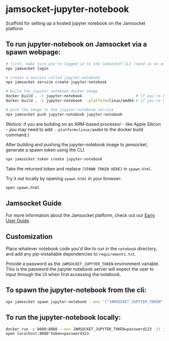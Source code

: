 # jamsocket-jupyter-notebook
Scaffold for setting up a hosted jupyter notebook on the Jamsocket platform

## To run jupyter-notebook on Jamsocket via a spawn webpage:

```bash
# first, make sure you're logged in to the Jamsocket CLI (send us an email if you need credentials!)
npx jamsocket login

# create a service called jupyter-notebook
npx jamsocket service create jupyter-notebook

# build the jupyter notebook docker image
docker build . -t jupyter-notebook                        # if you're building on an Intel/AMD machine
docker build . -t jupyter-notebook --platform=linux/amd64 # if you're building on Apple Silicon or ARM-based machine

# push the image to the jupyter-notebook service
npx jamsocket push jupyter-notebook jupyter-notebook
```

(Notice: if you are building on an ARM-based processor - like Apple Silicon - you may need to add `--platform=linux/amd64` to the docker build command.)

After building and pushing the jupyter-notebook image to jamsocket, generate a spawn token using the CLI.

```bash
npx jamsocket token create jupyter-notebook
```

Take the returned token and replace `[SPAWN TOKEN HERE]` in `spawn.html`.

Try it out locally by opening `spawn.html` in your browser:

```bash
open spawn.html
```

## Jamsocket Guide

For more information about the Jamsocket platform, check out our [Early User Guide](https://drifting.notion.site/Jamsocket-early-user-guide-5148f81e34744e77bc6b8b305eb3ea75).

## Customization

Place whatever notebook code you'd like to run in the `notebook` directory, and add any pip-installable dependencies to `requirements.txt`.

Provide a password as the `JAMSOCKET_JUPYTER_TOKEN` environment variable. This is the password the jupyter notebook server will expect the user to input through the UI when first accessing the notebook.

## To spawn the jupyter-notebook from the cli:

```bash
npx jamsocket spawn jupyter-notebook --env '{"JAMSOCKET_JUPYTER_TOKEN":"[SET JUPYTER PASSWORD HERE]"}'
```

## To run the jupyter-notebook locally:

```bash
docker run -p 8080:8080 --env JAMSOCKET_JUPYTER_TOKEN=password123 -it jupyter-notebook
open localhost:8080?token=password123
```

